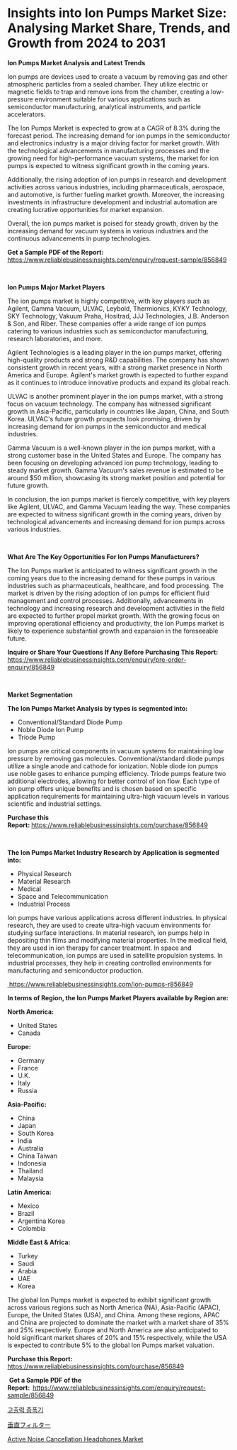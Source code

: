 <p><h1>Insights into Ion Pumps Market Size: Analysing Market Share, Trends, and Growth from 2024 to 2031</h1></p><p><strong>Ion Pumps Market Analysis and Latest Trends</strong></p>
<p><p>Ion pumps are devices used to create a vacuum by removing gas and other atmospheric particles from a sealed chamber. They utilize electric or magnetic fields to trap and remove ions from the chamber, creating a low-pressure environment suitable for various applications such as semiconductor manufacturing, analytical instruments, and particle accelerators.</p><p>The Ion Pumps Market is expected to grow at a CAGR of 8.3% during the forecast period. The increasing demand for ion pumps in the semiconductor and electronics industry is a major driving factor for market growth. With the technological advancements in manufacturing processes and the growing need for high-performance vacuum systems, the market for ion pumps is expected to witness significant growth in the coming years.</p><p>Additionally, the rising adoption of ion pumps in research and development activities across various industries, including pharmaceuticals, aerospace, and automotive, is further fueling market growth. Moreover, the increasing investments in infrastructure development and industrial automation are creating lucrative opportunities for market expansion.</p><p>Overall, the ion pumps market is poised for steady growth, driven by the increasing demand for vacuum systems in various industries and the continuous advancements in pump technologies.</p></p>
<p><strong>Get a Sample PDF of the Report:&nbsp;</strong> <a href="https://www.reliablebusinessinsights.com/enquiry/request-sample/856849">https://www.reliablebusinessinsights.com/enquiry/request-sample/856849</a></p>
<p>&nbsp;</p>
<p><strong>Ion Pumps Major Market Players</strong></p>
<p><p>The ion pumps market is highly competitive, with key players such as Agilent, Gamma Vacuum, ULVAC, Leybold, Thermionics, KYKY Technology, SKY Technology, Vakuum Praha, Hositrad, JJJ Technologies, J.B. Anderson & Son, and Riber. These companies offer a wide range of ion pumps catering to various industries such as semiconductor manufacturing, research laboratories, and more.</p><p>Agilent Technologies is a leading player in the ion pumps market, offering high-quality products and strong R&D capabilities. The company has shown consistent growth in recent years, with a strong market presence in North America and Europe. Agilent's market growth is expected to further expand as it continues to introduce innovative products and expand its global reach.</p><p>ULVAC is another prominent player in the ion pumps market, with a strong focus on vacuum technology. The company has witnessed significant growth in Asia-Pacific, particularly in countries like Japan, China, and South Korea. ULVAC's future growth prospects look promising, driven by increasing demand for ion pumps in the semiconductor and medical industries.</p><p>Gamma Vacuum is a well-known player in the ion pumps market, with a strong customer base in the United States and Europe. The company has been focusing on developing advanced ion pump technology, leading to steady market growth. Gamma Vacuum's sales revenue is estimated to be around $50 million, showcasing its strong market position and potential for future growth.</p><p>In conclusion, the ion pumps market is fiercely competitive, with key players like Agilent, ULVAC, and Gamma Vacuum leading the way. These companies are expected to witness significant growth in the coming years, driven by technological advancements and increasing demand for ion pumps across various industries.</p></p>
<p>&nbsp;</p>
<p><strong>What Are The Key Opportunities For Ion Pumps Manufacturers?</strong></p>
<p><p>The Ion Pumps market is anticipated to witness significant growth in the coming years due to the increasing demand for these pumps in various industries such as pharmaceuticals, healthcare, and food processing. The market is driven by the rising adoption of ion pumps for efficient fluid management and control processes. Additionally, advancements in technology and increasing research and development activities in the field are expected to further propel market growth. With the growing focus on improving operational efficiency and productivity, the Ion Pumps market is likely to experience substantial growth and expansion in the foreseeable future.</p></p>
<p><strong>Inquire or Share Your Questions If Any Before Purchasing This Report:</strong> <a href="https://www.reliablebusinessinsights.com/enquiry/pre-order-enquiry/856849">https://www.reliablebusinessinsights.com/enquiry/pre-order-enquiry/856849</a></p>
<p>&nbsp;</p>
<p><strong>Market Segmentation</strong></p>
<p><strong>The Ion Pumps Market Analysis by types is segmented into:</strong></p>
<p><ul><li>Conventional/Standard Diode Pump</li><li>Noble Diode Ion Pump</li><li>Triode Pump</li></ul></p>
<p><p>Ion pumps are critical components in vacuum systems for maintaining low pressure by removing gas molecules. Conventional/standard diode pumps utilize a single anode and cathode for ionization. Noble diode ion pumps use noble gases to enhance pumping efficiency. Triode pumps feature two additional electrodes, allowing for better control of ion flow. Each type of ion pump offers unique benefits and is chosen based on specific application requirements for maintaining ultra-high vacuum levels in various scientific and industrial settings.</p></p>
<p><strong>Purchase this Report:&nbsp;</strong><a href="https://www.reliablebusinessinsights.com/purchase/856849">https://www.reliablebusinessinsights.com/purchase/856849</a></p>
<p>&nbsp;</p>
<p><strong>The Ion Pumps Market Industry Research by Application is segmented into:</strong></p>
<p><ul><li>Physical Research</li><li>Material Research</li><li>Medical</li><li>Space and Telecommunication</li><li>Industrial Process</li></ul></p>
<p><p>Ion pumps have various applications across different industries. In physical research, they are used to create ultra-high vacuum environments for studying surface interactions. In material research, ion pumps help in depositing thin films and modifying material properties. In the medical field, they are used in ion therapy for cancer treatment. In space and telecommunication, ion pumps are used in satellite propulsion systems. In industrial processes, they help in creating controlled environments for manufacturing and semiconductor production.</p></p>
<p><a href="https://www.reliablebusinessinsights.com/ion-pumps-r856849">&nbsp;https://www.reliablebusinessinsights.com/ion-pumps-r856849</a></p>
<p><strong>In terms of Region, the Ion Pumps Market Players available by Region are:</strong></p>
<p>
    <p> <strong> North America: </strong>
        <ul>
            <li>United States</li>
            <li>Canada</li>
        </ul>
        </p> 
    <p> <strong> Europe: </strong>
        <ul>
            <li>Germany</li>
            <li>France</li>
            <li>U.K.</li>
            <li>Italy</li>
            <li>Russia</li>
        </ul>
        </p> 
    <p> <strong> Asia-Pacific: </strong>
        <ul>
            <li>China</li>
            <li>Japan</li>
            <li>South Korea</li>
            <li>India</li>
            <li>Australia</li>
            <li>China Taiwan</li>
            <li>Indonesia</li>
            <li>Thailand</li>
            <li>Malaysia</li>
        </ul>
        </p> 
    <p> <strong> Latin America: </strong>
        <ul>
            <li>Mexico</li>
            <li>Brazil</li>
            <li>Argentina Korea</li>
            <li>Colombia</li>
        </ul>
        </p> 
    <p> <strong> Middle East & Africa: </strong>
        <ul>
            <li>Turkey</li>
            <li>Saudi</li>
            <li>Arabia</li>
            <li>UAE</li>
            <li>Korea</li>
        </ul>
    </p>
    </p>
<p><p>The global Ion Pumps market is expected to exhibit significant growth across various regions such as North America (NA), Asia-Pacific (APAC), Europe, the United States (USA), and China. Among these regions, APAC and China are projected to dominate the market with a market share of 35% and 25% respectively. Europe and North America are also anticipated to hold significant market shares of 20% and 15% respectively, while the USA is expected to contribute 5% to the global Ion Pumps market valuation.</p></p>
<p><strong>Purchase this Report: </strong><a href="https://www.reliablebusinessinsights.com/purchase/856849">https://www.reliablebusinessinsights.com/purchase/856849</a></p>
<p>&nbsp;<strong>Get a Sample PDF of the Report:&nbsp;&nbsp;</strong><a href="https://www.reliablebusinessinsights.com/enquiry/request-sample/856849">https://www.reliablebusinessinsights.com/enquiry/request-sample/856849</a></p>
<p><strong></strong></p>
<p><p><a href="https://github.com/PhilToryphy7876567/Market-Research-Report-List-3/blob/main/835846241141.md">고출력 증폭기</a></p><p><a href="https://github.com/luffiazaza/Market-Research-Report-List-3/blob/main/263082331541.md">垂直フィルター</a></p><p><a href="https://github.com/mzurpwxu46/Market-Research-Report-List-1/blob/main/active-noise-cancellation-headphones-market.md">Active Noise Cancellation Headphones Market</a></p></p>